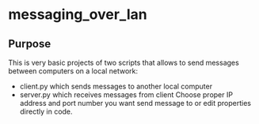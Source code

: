 # messaging_over_lan

## Purpose
This is very basic projects of two scripts that allows to send messages between computers on a local network:
* client.py which sends messages to another local computer 
* server.py which receives messages from client
Choose proper IP address and port number you want send message to or edit properties directly in code.
